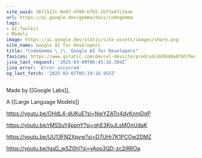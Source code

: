 ```yaml
---
site_uuid: 3671523c-8e07-4f00-b7b5-1bf3a4fc2eae
url: https://ai.google.dev/gemma/docs/codegemma
tags:
- AI-Toolkit
- Models
image: https://ai.google.dev/static/site-assets/images/share.png
site_name: Google AI for Developers
title: "CodeGemma \_|\_ Google AI for Developers"
favicon: https://www.gstatic.com/devrel-devsite/prod/vdcd49b48a0f6579e36a0f52b513a1840db67522fa48e80a57742b4388044a7e9/googledevai/images/favicon-new.png
jina_last_request: '2025-03-09T06:45:16.394Z'
jina_error: 'Error occurred'
og_last_fetch: '2025-03-07T05:19:18.955Z'
---
```


Made by [[Google Labs]], 

A [[Large Language Models]] 

https://youtu.be/OHdL4-dUKuE?si=NwYZATn4dvKnmDgP

https://youtu.be/rMSSuY4ppnY?si=qhE3KoJLsMOnUdaK

https://youtu.be/UU13FN2Xpyw?si=D7UHr7K1PCOw2DMZ

https://youtu.be/lgsD_wSZ0hI?si=yAop3QD-zc2iRROa